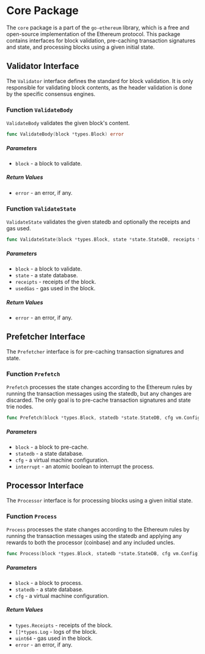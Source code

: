 # Core Package

The `core` package is a part of the `go-ethereum` library, which is a free and open-source implementation of the Ethereum protocol. This package contains interfaces for block validation, pre-caching transaction signatures and state, and processing blocks using a given initial state.

## Validator Interface

The `Validator` interface defines the standard for block validation. It is only responsible for validating block contents, as the header validation is done by the specific consensus engines.

### Function `ValidateBody`

`ValidateBody` validates the given block's content.

```go
func ValidateBody(block *types.Block) error
```

##### Parameters

- `block` - a block to validate.

##### Return Values

- `error` - an error, if any.

### Function `ValidateState`

`ValidateState` validates the given statedb and optionally the receipts and gas used.

```go
func ValidateState(block *types.Block, state *state.StateDB, receipts types.Receipts, usedGas uint64) error
```

##### Parameters

- `block` - a block to validate.
- `state` - a state database.
- `receipts` - receipts of the block.
- `usedGas` - gas used in the block.

##### Return Values

- `error` - an error, if any.

## Prefetcher Interface

The `Prefetcher` interface is for pre-caching transaction signatures and state.

### Function `Prefetch`

`Prefetch` processes the state changes according to the Ethereum rules by running the transaction messages using the statedb, but any changes are discarded. The only goal is to pre-cache transaction signatures and state trie nodes.

```go
func Prefetch(block *types.Block, statedb *state.StateDB, cfg vm.Config, interrupt *atomic.Bool)
```

##### Parameters

- `block` - a block to pre-cache.
- `statedb` - a state database.
- `cfg` - a virtual machine configuration.
- `interrupt` - an atomic boolean to interrupt the process.

## Processor Interface

The `Processor` interface is for processing blocks using a given initial state.

### Function `Process`

`Process` processes the state changes according to the Ethereum rules by running the transaction messages using the statedb and applying any rewards to both the processor (coinbase) and any included uncles.

```go
func Process(block *types.Block, statedb *state.StateDB, cfg vm.Config) (types.Receipts, []*types.Log, uint64, error)
```

##### Parameters

- `block` - a block to process.
- `statedb` - a state database.
- `cfg` - a virtual machine configuration.

##### Return Values

- `types.Receipts` - receipts of the block.
- `[]*types.Log` - logs of the block.
- `uint64` - gas used in the block.
- `error` - an error, if any.